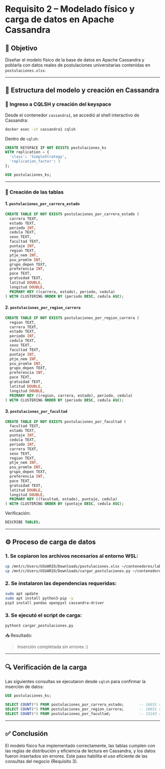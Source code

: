 # Requisito 2 – Modelado físico y carga de datos en Apache Cassandra

## 🎯 Objetivo

Diseñar el modelo físico de la base de datos en Apache Cassandra y poblarla con datos reales de postulaciones universitarias contenidas en `postulaciones.xlsx`.

---

## 🧱 Estructura del modelo y creación en Cassandra

### 🔹 Ingreso a CQLSH y creación del keyspace

Desde el contenedor `cassandra1`, se accedió al shell interactivo de Cassandra:

```bash
docker exec -it cassandra1 cqlsh
```

Dentro de `cqlsh`:

```sql
CREATE KEYSPACE IF NOT EXISTS postulaciones_ks
WITH replication = {
  'class': 'SimpleStrategy',
  'replication_factor': 3
};

USE postulaciones_ks;
```

---

### 🔹 Creación de las tablas

#### 1. `postulaciones_por_carrera_estado`

```sql
CREATE TABLE IF NOT EXISTS postulaciones_por_carrera_estado (
  carrera TEXT,
  estado TEXT,
  periodo INT,
  cedula TEXT,
  sexo TEXT,
  facultad TEXT,
  puntaje INT,
  region TEXT,
  ptje_nem INT,
  psu_promlm INT,
  grupo_depen TEXT,
  preferencia INT,
  pace TEXT,
  gratuidad TEXT,
  latitud DOUBLE,
  longitud DOUBLE,
  PRIMARY KEY ((carrera, estado), periodo, cedula)
) WITH CLUSTERING ORDER BY (periodo DESC, cedula ASC);
```

#### 2. `postulaciones_por_region_carrera`

```sql
CREATE TABLE IF NOT EXISTS postulaciones_por_region_carrera (
  region TEXT,
  carrera TEXT,
  estado TEXT,
  periodo INT,
  cedula TEXT,
  sexo TEXT,
  facultad TEXT,
  puntaje INT,
  ptje_nem INT,
  psu_promlm INT,
  grupo_depen TEXT,
  preferencia INT,
  pace TEXT,
  gratuidad TEXT,
  latitud DOUBLE,
  longitud DOUBLE,
  PRIMARY KEY ((region, carrera, estado), periodo, cedula)
) WITH CLUSTERING ORDER BY (periodo DESC, cedula ASC);
```

#### 3. `postulaciones_por_facultad`

```sql
CREATE TABLE IF NOT EXISTS postulaciones_por_facultad (
  facultad TEXT,
  estado TEXT,
  puntaje INT,
  cedula TEXT,
  periodo INT,
  carrera TEXT,
  sexo TEXT,
  region TEXT,
  ptje_nem INT,
  psu_promlm INT,
  grupo_depen TEXT,
  preferencia INT,
  pace TEXT,
  gratuidad TEXT,
  latitud DOUBLE,
  longitud DOUBLE,
  PRIMARY KEY ((facultad, estado), puntaje, cedula)
) WITH CLUSTERING ORDER BY (puntaje DESC, cedula ASC);
```

Verificación:

```sql
DESCRIBE TABLES;
```

---

## ⚙️ Proceso de carga de datos

### 1. Se copiaron los archivos necesarios al entorno WSL:

```bash
cp /mnt/c/Users/USUARIO/Downloads/postulaciones.xlsx ~/contenedores/lab-cassandra-cluster/
cp /mnt/c/Users/USUARIO/Downloads/cargar_postulaciones.py ~/contenedores/lab-cassandra-cluster/
```

### 2. Se instalaron las dependencias requeridas:

```bash
sudo apt update
sudo apt install python3-pip -y
pip3 install pandas openpyxl cassandra-driver
```

### 3. Se ejecutó el script de carga:

```bash
python3 cargar_postulaciones.py
```

📥 Resultado:
> Inserción completada sin errores :)

---

## 🔍 Verificación de la carga

Las siguientes consultas se ejecutaron desde `cqlsh` para confirmar la inserción de datos:

```sql
USE postulaciones_ks;

SELECT COUNT(*) FROM postulaciones_por_carrera_estado;       -- 16651 registros
SELECT COUNT(*) FROM postulaciones_por_region_carrera;       -- 16651 registros
SELECT COUNT(*) FROM postulaciones_por_facultad;             -- 15243 registros
```

---

## ✅ Conclusión

El modelo físico fue implementado correctamente, las tablas cumplen con las reglas de distribución y eficiencia de lectura en Cassandra, y los datos fueron insertados sin errores. Este paso habilita el uso eficiente de las consultas del negocio (Requisito 3).
